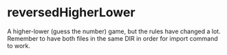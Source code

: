 # reversedHigherLower
A higher-lower (guess the number) game, but the rules have changed a lot.
Remember to have both files in the same DIR in order for import command to work.
